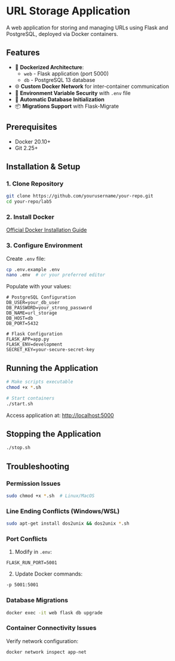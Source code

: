 # URL Storage Application

A web application for storing and managing URLs using Flask and PostgreSQL, deployed via Docker containers.

## Features

- 🐳 **Dockerized Architecture**:
  - `web` - Flask application (port 5000)
  - `db` - PostgreSQL 13 database
- 🌐 **Custom Docker Network** for inter-container communication
- 🔐 **Environment Variable Security** with `.env` file
- 🔄 **Automatic Database Initialization**
- 📦 **Migrations Support** with Flask-Migrate

## Prerequisites

- Docker 20.10+
- Git 2.25+

## Installation & Setup

### 1. Clone Repository
```bash
git clone https://github.com/yourusername/your-repo.git
cd your-repo/lab5
```

### 2. Install Docker
[Official Docker Installation Guide](https://docs.docker.com/get-docker/)

### 3. Configure Environment
Create `.env` file:
```bash
cp .env.example .env
nano .env  # or your preferred editor
```

Populate with your values:
```env
# PostgreSQL Configuration
DB_USER=your_db_user
DB_PASSWORD=your_strong_password
DB_NAME=url_storage
DB_HOST=db
DB_PORT=5432

# Flask Configuration
FLASK_APP=app.py
FLASK_ENV=development
SECRET_KEY=your-secure-secret-key
```

## Running the Application
```bash
# Make scripts executable
chmod +x *.sh

# Start containers
./start.sh
```
Access application at: [http://localhost:5000](http://localhost:5000)

## Stopping the Application
```bash
./stop.sh
```

## Troubleshooting

### Permission Issues
```bash
sudo chmod +x *.sh  # Linux/MacOS
```

### Line Ending Conflicts (Windows/WSL)
```bash
sudo apt-get install dos2unix && dos2unix *.sh
```

### Port Conflicts
1. Modify in `.env`:
```env
FLASK_RUN_PORT=5001
```
2. Update Docker commands:
```bash
-p 5001:5001
```

### Database Migrations
```bash
docker exec -it web flask db upgrade
```

### Container Connectivity Issues
Verify network configuration:
```bash
docker network inspect app-net
```
